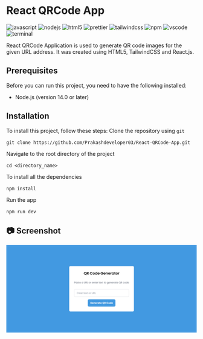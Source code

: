 # React QRCode App
![javascript](https://img.shields.io/badge/JavaScript-323330?logo=javascript&logoColor=F7DF1E)
![nodejs](https://img.shields.io/badge/Node.js-339933?logo=nodedotjs&logoColor=white)
![html5](https://img.shields.io/badge/HTML5-E34F26?logo=html5&logoColor=white)
![prettier](https://img.shields.io/badge/Prettier-1A2C34?logo=prettier&logoColor=F7BA3E)
![tailwindcss](https://img.shields.io/badge/Tailwind_CSS-38B2AC?logo=tailwind-css&logoColor=white)
![npm](https://img.shields.io/badge/NPM-CB3837?logo=npm&logoColor=white)
![vscode](https://img.shields.io/badge/Visual_Studio_Code-0078D4?logo=visual%20studio%20code&logoColor=white)
![terminal](https://img.shields.io/badge/Windows%20Terminal-4D4D4D?logo=windows%20terminal&logoColor=white)

React QRCode Application is used to generate QR code images for the given URL address. It was created using HTML5, TailwindCSS and React.js.

## Prerequisites
Before you can run this project, you need to have the following installed:
- Node.js (version 14.0 or later)

## Installation
To install this project, follow these steps:
Clone the repository using `git`
```
git clone https://github.com/Prakashdeveloper03/React-QRCode-App.git
```
Navigate to the root directory of the project
```
cd <directory_name>
```
To install all the dependencies
```
npm install
```
Run the app
```
npm run dev
```

## 📷 Screenshot
![output](markdown/output.png)